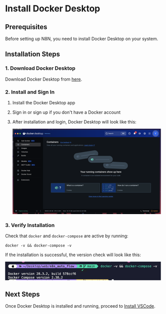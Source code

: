 # Install Docker Desktop

## Prerequisites

Before setting up N8N, you need to install Docker Desktop on your system.

## Installation Steps

### 1. Download Docker Desktop

Download Docker Desktop from [here](https://www.docker.com/get-started/).

### 2. Install and Sign In

1. Install the Docker Desktop app
2. Sign in or sign up if you don't have a Docker account
3. After installation and login, Docker Desktop will look like this:

   ![Demo docker desktop](../../assets/setup/docker-desktop.png)

### 3. Verify Installation

Check that `docker` and `docker-compose` are active by running:

```shell
docker -v && docker-compose -v
```

If the installation is successful, the version check will look like this:

![Check version docker](../../assets/setup/check-version-docker.png)

## Next Steps

Once Docker Desktop is installed and running, proceed to [Install VSCode](../02-vscode/01-install-vscode.md).
